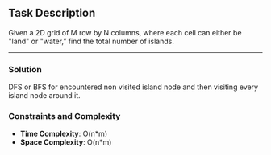 ## Task Description
Given a 2D grid of M row by N columns, where each cell can either be "land" or "water,” find the total number of islands.

---

### Solution
DFS or BFS for encountered non visited island node and then visiting every island node around it. 

### Constraints and Complexity
- **Time Complexity**: O(n*m)
- **Space Complexity**: O(n*m)